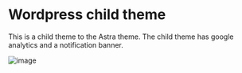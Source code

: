 # Wordpress child theme
This is a child theme to the Astra theme. The child theme has google analytics and a notification banner.

![image](https://user-images.githubusercontent.com/4623879/170747133-125c0c69-5b32-4b51-b1eb-3416ae55f113.png)

